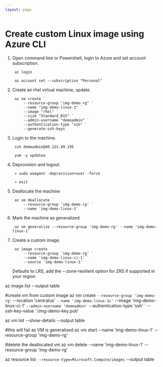 ```yaml
---
layout: page
---
```

# Create custom Linux image using Azure CLI

1. Open command line or Powershell, login to Azure and set account subscription.

        az login

        az account set --subscription "Personal"

1. Create an rhel virtual machine, update.

        az vm create `
            --resource-group "img-demo-rg" `
            --name "img-demo-linux-1" `
            --image "rhel" `
            --size "Standard_B1S" `
            --admin-username "demoadmin" `
            --authentication-type "ssh" `
            --generate-ssh-keys

1. Login to the machine.

        ssh demoadmin@40.122.49.195

        yum -y updatea

1. Deprovision and logout.

        > sudo waagent -deprovision+user -force

        > exit

1. Deallocate the machine

        az vm deallocate `
            --resource-group 'img-demo-rg' `
            --name 'img-demo-linux-1'

1. Mark the machine as generalized

        az vm generalize --resource-group 'img-demo-rg' --name 'img-demo-linux-1'

1. Create a custom image.

        az image create 
            --resource-group 'img-demo-rg' `
            --name 'img-demo-linux-ci-1' `
            --source 'img-demo-linux-1'

    Defaults to LRS, add the --zone-resilient option for ZRS if supported in your region

az image list --output table

#create vm from custom image
az vm create `
    --resource-group 'img-demo-rg' `
    --location 'centralus' `
    --name 'img-demo-linux-1c' `
    --image 'img-demo-linux-ci-1' `
    --admin-username 'demoadmin' `
    --authentication-type 'ssh' `
    --ssh-key-value '.\img-demo-key.pub'

az vm list --show-details --output table

#this will fail as VM is generalised
az vm start --name 'img-demo-linux-1' --resource-group 'img-demo-rg'

#delete the deallocated vm
az vm delete --name 'img-demo-linux-1' --resource-group 'img-demo-rg'

az resource list `
    --resource-type=Microsoft.Compute/images `
    --output table
